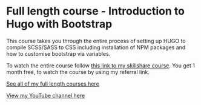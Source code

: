 # Full length course - Introduction to Hugo with Bootstrap

This course takes you through the entire process of setting up HUGO to compile SCSS/SASS to CSS including installation of NPM packages and how to customise bootstrap via variables. 

To watch the entire course follow [this link to my skillshare course](https://skl.sh/3IKdWc2). You get 1 month free, to watch the course by using my referral link.

[See all of my full length courses here](https://www.skillshare.com/user/sean_emerson?teacherRef=684621925&via=teacher-referral-channel&gr_tch_ref=on&utm_campaign=teacher-referral-channel&utm_source=ShortUrl&utm_medium=teacher-referral-channel)


[View my YouTube channel here](https://www.youtube.com/channel/UCtlnMUJr68ytsr11_dv_elg)